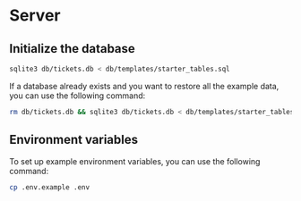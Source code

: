 # Server

## Initialize the database

```sh
sqlite3 db/tickets.db < db/templates/starter_tables.sql
```

If a database already exists and you want to restore all the example data, you can use the following command:

```sh
rm db/tickets.db && sqlite3 db/tickets.db < db/templates/starter_tables.sql
```

## Environment variables

To set up example environment variables, you can use the following command:

```sh
cp .env.example .env
```
